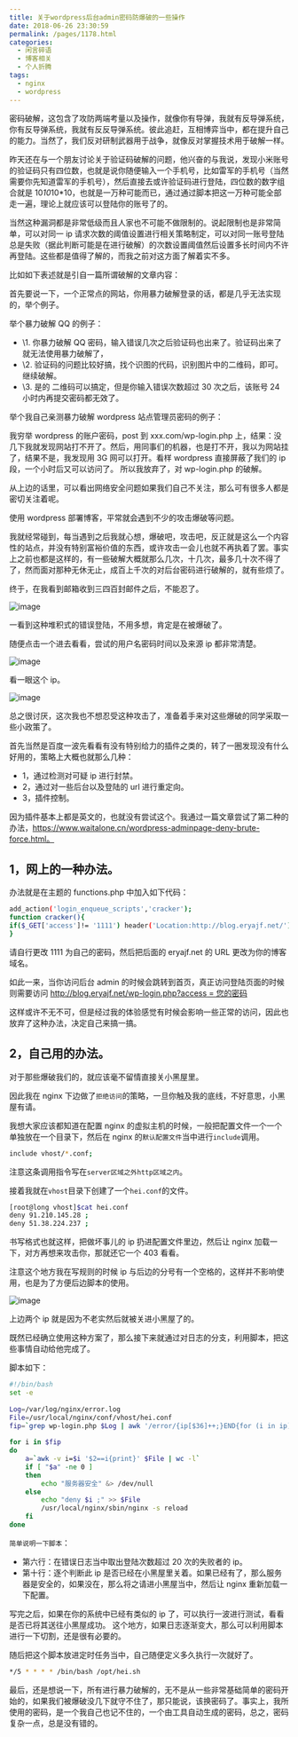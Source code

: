 ```yaml
---
title: 关于wordpress后台admin密码防爆破的一些操作
date: 2018-06-26 23:30:59
permalink: /pages/1178.html
categories:
  - 闲言碎语
  - 博客相关
  - 个人折腾
tags:
  - nginx
  - wordpress
---
```


密码破解，这包含了攻防两端考量以及操作，就像你有导弹，我就有反导弹系统，你有反导弹系统，我就有反反导弹系统。彼此追赶，互相博弈当中，都在提升自己的能力。当然了，我们反对研制武器用于战争，就像反对掌握技术用于破解一样。



昨天还在与一个朋友讨论关于验证码破解的问题，他兴奋的与我说，发现小米账号的验证码只有四位数，也就是说你随便输入一个手机号，比如雷军的手机号（当然需要你先知道雷军的手机号），然后直接去或许验证码进行登陆，四位数的数字组合就是 10*10*10*10，也就是一万种可能而已，通过通过脚本把这一万种可能全部走一遍，理论上就应该可以登陆你的账号了的。



当然这种漏洞都是非常低级而且人家也不可能不做限制的。说起限制也是非常简单，可以对同一 ip 请求次数的阈值设置进行相关策略制定，可以对同一账号登陆总是失败（据此判断可能是在进行破解）的次数设置阈值然后设置多长时间内不许再登陆。这些都是值得了解的，而我之前对这方面了解着实不多。



比如如下表述就是引自一篇所谓破解的文章内容：



首先要说一下，一个正常点的网站，你用暴力破解登录的话，都是几乎无法实现的，举个例子。

举个暴力破解 QQ 的例子：

- \1. 你暴力破解 QQ 密码，输入错误几次之后验证码也出来了。验证码出来了就无法使用暴力破解了，
- \2. 验证码的问题比较好搞，找个识图的代码，识别图片中的二维码，即可。继续破解。
- \3. 是的 二维码可以搞定，但是你输入错误次数超过 30 次之后，该账号 24 小时内再提交密码都无效了。

举个我自己亲测暴力破解 wordpress 站点管理员密码的例子：

我穷举 wordpress 的账户密码，post 到 xxx.com/wp-login.php 上，结果：没几下我就发现网站打不开了。然后，用同事们的机器，也是打不开，我以为网站挂了，结果不是，我发现用 3G 网可以打开。看样 wordpress 直接屏蔽了我们的 ip 段，一个小时后又可以访问了。 所以我放弃了，对 wp-login.php 的破解。



从上边的话里，可以看出网络安全问题如果我们自己不关注，那么可有很多人都是密切关注着呢。



使用 wordpress 部署博客，平常就会遇到不少的攻击爆破等问题。



我就经常碰到，每当遇到之后我就心想，爆破吧，攻击吧，反正就是这么一个内容性的站点，并没有特别富裕价值的东西，或许攻击一会儿也就不再执着了罢。事实上之前也都是这样的，有一些破解大概就那么几次，十几次，最多几十次不得了了，然而面对那种无休无止，成百上千次的对后台密码进行破解的，就有些烦了。



终于，在我看到邮箱收到三四百封邮件之后，不能忍了。





![image](http://t.eryajf.net/imgs/2021/09/07cb7c5b4112101d.jpg)





一看到这种堆积式的错误登陆，不用多想，肯定是在被爆破了。



随便点击一个进去看看，尝试的用户名密码时间以及来源 ip 都非常清楚。





![image](http://t.eryajf.net/imgs/2021/09/8ba27355b90f2637.jpg)





看一眼这个 ip。





![image](http://t.eryajf.net/imgs/2021/09/14c47b1c43f4ff72.jpg)





总之很讨厌，这次我也不想忍受这种攻击了，准备着手来对这些爆破的同学采取一些小政策了。



首先当然是百度一波先看看有没有特别给力的插件之类的，转了一圈发现没有什么好用的，策略上大概也就那么几种：



- 1，通过检测对可疑 ip 进行封禁。
- 2，通过对一些后台以及登陆的 url 进行重定向。
- 3，插件控制。



因为插件基本上都是英文的，也就没有尝试这个。我通过一篇文章尝试了第二种的办法，https://www.waitalone.cn/wordpress-adminpage-deny-brute-force.html。



## 1，网上的一种办法。



办法就是在主题的 functions.php 中加入如下代码：



```sh
add_action('login_enqueue_scripts','cracker');
function cracker(){
if($_GET['access']!= '1111') header('Location:http://blog.eryajf.net/');
}
```



请自行更改 1111 为自己的密码，然后把后面的 eryajf.net 的 URL 更改为你的博客域名。



如此一来，当你访问后台 admin 的时候会跳转到首页，真正访问登陆页面的时候则需要访问 [http://blog.eryajf.net/wp-login.php?access = 您的密码](http://blog.eryajf.net/wp-login.php?access=您的密码)



这样或许不无不可，但是经过我的体验感觉有时候会影响一些正常的访问，因此也放弃了这种办法，决定自己来搞一搞。



## 2，自己用的办法。



对于那些爆破我们的，就应该毫不留情直接关小黑屋里。



因此我在 nginx 下边做了`拒绝访问`的策略，一旦你触及我的底线，不好意思，小黑屋有请。



我想大家应该都知道在配置 nginx 的虚拟主机的时候，一般把配置文件一个一个单独放在一个目录下，然后在 nginx 的`默认配置文件`当中进行`include`调用。



```sh
include vhost/*.conf;
```



注意这条调用指令写在`server区域之外http区域之内`。



接着我就在`vhost`目录下创建了一个`hei.conf`的文件。



```sh
[root@long vhost]$cat hei.conf
deny 91.210.145.28 ;
deny 51.38.224.237 ;
```



书写格式也就这样，把做坏事儿的 ip 扔进配置文件里边，然后让 nginx 加载一下，对方再想来攻击你，那就还它一个 403 看看。



注意这个地方我在写规则的时候 ip 与后边的分号有一个空格的，这样并不影响使用，也是为了方便后边脚本的使用。





![image](http://t.eryajf.net/imgs/2021/09/3f29c1e68d795f8c.jpg)





上边两个 ip 就是因为不老实然后就被关进小黑屋了的。



既然已经确立使用这种方案了，那么接下来就通过对日志的分支，利用脚本，把这些事情自动给他完成了。



脚本如下：



```sh
#!/bin/bash
set -e
 
Log=/var/log/nginx/error.log
File=/usr/local/nginx/conf/vhost/hei.conf
fip=`grep wp-login.php $Log | awk '/error/{ip[$36]++;}END{for (i in ip){if (ip[i]>20){print i}}}' | awk -F "," '{print $1}'`
 
for i in $fip
do
    a=`awk -v i=$i '$2==i{print}' $File | wc -l`
    if [ "$a" -ne 0 ]
    then
        echo "服务器安全" &> /dev/null
    else
        echo "deny $i ;" >> $File
        /usr/local/nginx/sbin/nginx -s reload
    fi
done
```



`简单说明一下脚本`：



- 第六行：在错误日志当中取出登陆次数超过 20 次的失败者的 ip。
- 第十行：逐个判断此 ip 是否已经在小黑屋里关着。如果已经有了，那么服务器是安全的，如果没在，那么将之请进小黑屋当中，然后让 nginx 重新加载一下配置。



写完之后，如果在你的系统中已经有类似的 ip 了，可以执行一波进行测试，看看是否已将其送往小黑屋成功。
这个地方，如果日志逐渐变大，那么可以利用脚本进行一下切割，还是很有必要的。



随后把这个脚本放进定时任务当中，自己随便定义多久执行一次就好了。



```sh
*/5 * * * * /bin/bash /opt/hei.sh
```



最后，还是想说一下，所有进行暴力破解的，无不是从一些非常基础简单的密码开始的，如果我们被爆破没几下就守不住了，那只能说，该换密码了。事实上，我所使用的密码，是一个我自己也记不住的，一个由工具自动生成的密码，总之，密码复杂一点，总是没有错的。
